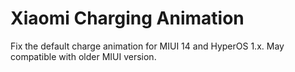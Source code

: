# Xiaomi Charging Animation


Fix the default charge animation for MIUI 14 and HyperOS 1.x. May compatible with older MIUI version.

